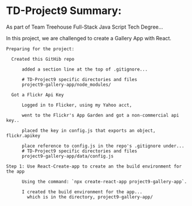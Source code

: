 # TD-Project9 Summary:

  As part of Team Treehouse Full-Stack Java Script Tech Degree...

  In this project, we are challenged to create a Gallery App with React.

    Preparing for the project:

      Created this GitHib repo

          added a section line at the top of .gitignore...

          # TD-Project9 specific directories and files
          project9-gallery-app/node_modules/

      Got a Flickr Api Key

          Logged in to Flicker, using my Yahoo acct,

          went to the Flickr's App Garden and got a non-commercial api key..

          placed the key in config.js that exports an object, flickr.apikey

          place reference to config.js in the repo's .gitignore under...
          # TD-Project9 specific directories and files
          project9-gallery-app/data/config.js

    Step 1: Use React-Create-app to create an the build environment for the app

          Using the command: `npx create-react-app project9-gallery-app`.

          I created the build environment for the app...
            which is in the directory, project9-gallery-app/
